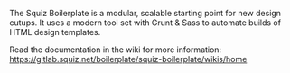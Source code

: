 The Squiz Boilerplate is a modular, scalable starting point for new design cutups. It uses a modern tool set with Grunt & Sass to automate builds of HTML design templates.

Read the documentation in the wiki for more information:
https://gitlab.squiz.net/boilerplate/squiz-boilerplate/wikis/home